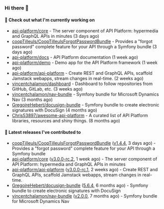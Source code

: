 ### Hi there 👋

#### 👷 Check out what I'm currently working on

- [api-platform/core](https://github.com/api-platform/core) - The server component of API Platform: hypermedia and GraphQL APIs in minutes (3 days ago)
- [coopTilleuls/CoopTilleulsForgotPasswordBundle](https://github.com/coopTilleuls/CoopTilleulsForgotPasswordBundle) - Provides a &#34;forgot password&#34; complete feature for your API through a Symfony bundle (3 days ago)
- [api-platform/docs](https://github.com/api-platform/docs) - API Platform documentation (1 week ago)
- [api-platform/demo](https://github.com/api-platform/demo) - Demo app for the API Platform framework (1 week ago)
- [api-platform/api-platform](https://github.com/api-platform/api-platform) - Create REST and GraphQL APIs, scaffold Jamstack webapps, stream changes in real-time. (2 weeks ago)
- [vincentchalamon/dashboard](https://github.com/vincentchalamon/dashboard) - Dashboard to follow repositories from GitHub, GitLab, etc. (3 weeks ago)
- [vincentchalamon/nav-bundle](https://github.com/vincentchalamon/nav-bundle) - Symfony bundle for Microsoft Dynamics Nav (3 months ago)
- [GregoireHebert/docusign-bundle](https://github.com/GregoireHebert/docusign-bundle) - Symfony bundle to create electronic signatures with DocuSign (4 months ago)
- [Chris53897/awesome-api-platform](https://github.com/Chris53897/awesome-api-platform) - A curated list of API Platform libraries, resources and shiny things.  (8 months ago)

#### 🔭 Latest releases I've contributed to

- [coopTilleuls/CoopTilleulsForgotPasswordBundle](https://github.com/coopTilleuls/CoopTilleulsForgotPasswordBundle) ([v1.4.4](https://github.com/coopTilleuls/CoopTilleulsForgotPasswordBundle/releases/tag/v1.4.4), 3 days ago) - Provides a &#34;forgot password&#34; complete feature for your API through a Symfony bundle
- [api-platform/core](https://github.com/api-platform/core) ([v3.0.0-rc.2](https://github.com/api-platform/core/releases/tag/v3.0.0-rc.2), 1 week ago) - The server component of API Platform: hypermedia and GraphQL APIs in minutes
- [api-platform/api-platform](https://github.com/api-platform/api-platform) ([v3.0.0-rc.1](https://github.com/api-platform/api-platform/releases/tag/v3.0.0-rc.1), 2 weeks ago) - Create REST and GraphQL APIs, scaffold Jamstack webapps, stream changes in real-time.
- [GregoireHebert/docusign-bundle](https://github.com/GregoireHebert/docusign-bundle) ([5.6.4](https://github.com/GregoireHebert/docusign-bundle/releases/tag/5.6.4), 6 months ago) - Symfony bundle to create electronic signatures with DocuSign
- [vincentchalamon/nav-bundle](https://github.com/vincentchalamon/nav-bundle) ([v2.0.0](https://github.com/vincentchalamon/nav-bundle/releases/tag/v2.0.0), 7 months ago) - Symfony bundle for Microsoft Dynamics Nav

